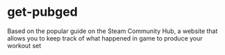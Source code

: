 # get-pubged
Based on the popular guide on the Steam Community Hub, a website that allows you to keep track of what happened in game to produce your workout set
